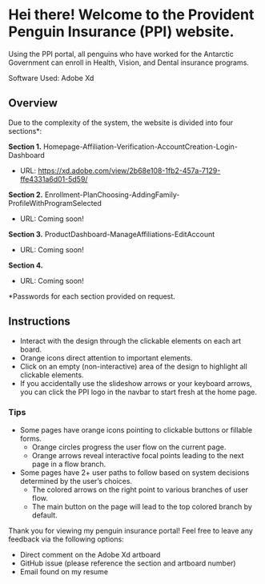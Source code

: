 # Hei there! Welcome to the Provident Penguin Insurance (PPI) website.


Using the PPI portal, all penguins who have worked for the Antarctic Government can enroll in Health, Vision, and Dental insurance programs.

Software Used: Adobe Xd

## Overview
Due to the complexity of the system, the website is divided into four sections*: 

**Section 1.** Homepage-Affiliation-Verification-AccountCreation-Login-Dashboard
- URL: https://xd.adobe.com/view/2b68e108-1fb2-457a-7129-ffe4331a6d01-5d59/

**Section 2.** Enrollment-PlanChoosing-AddingFamily-ProfileWithProgramSelected 
- URL: Coming soon!

**Section 3.** ProductDashboard-ManageAffiliations-EditAccount
- URL: Coming soon!

**Section 4.** 
- URL: Coming soon!

*Passwords for each section provided on request.

## Instructions
- Interact with the design through the clickable elements on each art board.
- Orange icons direct attention to important elements.
- Click on an empty (non-interactive) area of the design to highlight all clickable elements.
- If you accidentally use the slideshow arrows or your keyboard arrows, you can click the PPI logo in the navbar to start fresh at the home page.

### Tips
- Some pages have orange icons pointing to clickable buttons or fillable forms.
  - Orange circles progress the user flow on the current page.
  - Orange arrows reveal interactive focal points leading to the next page in a flow branch.
- Some pages have 2+ user paths to follow based on system decisions determined by the user’s choices.
  - The colored arrows on the right point to various branches of user flow. 
  - The main button on the page will lead to the top colored branch by default.

Thank you for viewing my penguin insurance portal! Feel free to leave any feedback via the following options:
- Direct comment on the Adobe Xd artboard
- GitHub issue (please reference the section and artboard number)
- Email found on my resume

